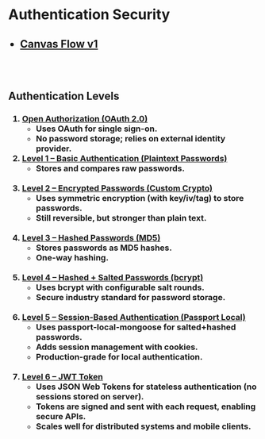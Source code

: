 <h1>Authentication Security </h1>
<ul>
    <h2>
        <li> <a href="#">Canvas Flow v1</a> </li>
    </h2>
</ul> 

<br>
<br>

<h2>Authentication Levels</h2>
<h3>
    <ol>
        <li>
            <strong><u>Open Authorization (OAuth 2.0)</u></strong>
            <ul>
                <li>Uses OAuth for single sign-on.</li>
                <li>No password storage; relies on external identity provider.</li>
            </ul>
        </li>
        <li>
            <strong><u>Level 1 – Basic Authentication (Plaintext Passwords)</u></strong>
            <ul>
                <li>Stores and compares raw passwords.</li>
            </ul>
        </li>
        <br>
        <li>
            <strong><u>Level 2 – Encrypted Passwords (Custom Crypto)</u></strong>
            <ul>
                <li>Uses symmetric encryption (with key/iv/tag) to store passwords.</li>
                <li>Still reversible, but stronger than plain text.</li>
            </ul>
        </li>
        <br>
        <li>
            <strong><u>Level 3 – Hashed Passwords (MD5)</u></strong>
            <ul>
                <li>Stores passwords as MD5 hashes.</li>
                <li>One-way hashing.</li>
            </ul>
        </li>
        <br>
        <li>
            <strong><u>Level 4 – Hashed + Salted Passwords (bcrypt)</u></strong>
            <ul>
                <li>Uses bcrypt with configurable salt rounds.</li>
                <li>Secure industry standard for password storage.</li>
            </ul>
        </li>
        <br>
        <li>
            <strong><u>Level 5 – Session-Based Authentication (Passport Local)</u></strong>
            <ul>
                <li>Uses passport-local-mongoose for salted+hashed passwords.</li>
                <li>Adds session management with cookies.</li>
                <li>Production-grade for local authentication.</li>
            </ul>
        </li>
        <br>
        <li>
            <strong><u>Level 6 – JWT Token</u></strong>
            <ul>
                <li>Uses JSON Web Tokens for stateless authentication (no sessions stored on server).</li>
                <li>Tokens are signed and sent with each request, enabling secure APIs.</li>
                <li>Scales well for distributed systems and mobile clients.</li>
            </ul>
        </li>
    </ol>
</h3>